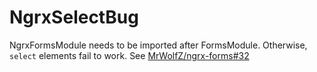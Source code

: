 # NgrxSelectBug

NgrxFormsModule needs to be imported after FormsModule. Otherwise, `select` elements fail to work. See [MrWolfZ/ngrx-forms#32](https://github.com/MrWolfZ/ngrx-forms/issues/32)
